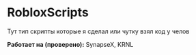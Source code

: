# RobloxScripts
Тут тип скрипты которые я сделал или чутку взял код у челов

**Работает на (проверено):** SynapseX, KRNL
